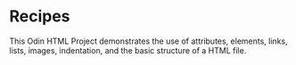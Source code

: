 # Recipes
This Odin HTML Project demonstrates the use of attributes, elements, links, lists, images, indentation, and the basic structure of a HTML file.